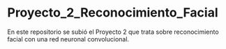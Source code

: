 # Proyecto_2_Reconocimiento_Facial
En este repositorio se subió el Proyecto 2 que trata sobre reconocimiento facial con una red neuronal convolucional. 
